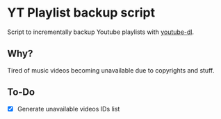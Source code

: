 # YT Playlist backup script
Script to incrementally backup Youtube playlists with [youtube-dl](https://github.com/ytdl-org/youtube-dl/).

## Why?
Tired of music videos becoming unavailable due to copyrights and stuff.

## To-Do
- [x] Generate unavailable videos IDs list
